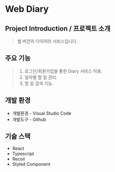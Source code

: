 # Web Diary

## Project Introduction / 프로젝트 소개
> 웹 버전의 다이어리 서비스입니다.

## 주요 기능
> 1. 로그인/회원가입을 통한 Diary 서비스 이용.
> 2. 일자별 할 일 관리.
> 3. 할 일 검색 기능.

## 개발 환경
* 개발환경 - Visual Studio Code
* 개발도구 - Github

## 기술 스택
* React
* Typescript
* Recoil
* Styled Component
